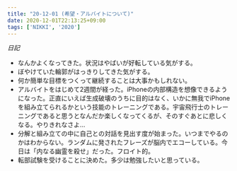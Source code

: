 ```yaml
---
title: "20-12-01 (希望・アルバイトについて)"
date: 2020-12-01T22:13:25+09:00
tags: ['NIKKI', '2020']
---
```

*日記*
- なんかよくなってきた。状況はやばいが好転している気がする。
- ぼやけていた輪郭がはっきりしてきた気がする。
- 何か簡単な目標をつくって継続することは大事かもしれない。
- アルバイトをはじめて2週間が経った。iPhoneの内部構造を想像できるようになった。正直にいえば生成破壊のうちに目的はなく、いかに無我でiPhoneを組み立てられるかという技能のトレーニングである。宇宙飛行士のトレーニングであると思うとなんだか楽しくなってくるが、そのすぐあとに悲しくなる。やりきれなさよ...
- 分解と組み立ての中に自己との対話を見出す度が始まった。いつまでやるのかはわからない。ランダムに発されたフレーズが脳内でエコーしている。今日は「内なる幽霊を殺せ」だった。フロイト的。
- 転部試験を受けることに決めた。多少は勉強したいと思っている。

